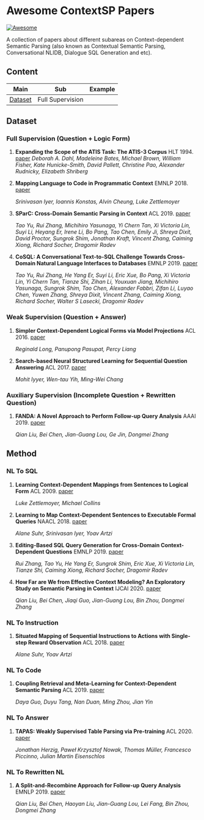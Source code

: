 # Awesome ContextSP Papers

[![Awesome](https://cdn.rawgit.com/sindresorhus/awesome/d7305f38d29fed78fa85652e3a63e154dd8e8829/media/badge.svg)](https://github.com/sindresorhus/awesome)

A collection of papers about different subareas on Context-dependent Semantic Parsing (also known as Contextual Semantic Parsing, Conversational NLIDB, Dialogue SQL Generation and etc).

## Content

| Main | Sub | Example |
|:---:|:---:|:---:|
| [Dataset](#dataset) | Full Supervision | |


## Dataset

### Full Supervision (Question + Logic Form)

1. **Expanding the Scope of the ATIS Task: The ATIS-3 Corpus** HLT 1994. [paper](https://www.aclweb.org/anthology/H94-1010.pdf)
    *Deborah A. Dahl, Madeleine Bates, Michael Brown, William Fisher, Kate Hunicke-Smith, David Pallett, Christine Pao, Alexander Rudnicky, Elizabeth Shriberg*

1. **Mapping Language to Code in Programmatic Context** EMNLP 2018. [paper](https://arxiv.org/pdf/1808.09588.pdf)

    *Srinivasan Iyer, Ioannis Konstas, Alvin Cheung, Luke Zettlemoyer*

1.  **SParC: Cross-Domain Semantic Parsing in Context** ACL 2019. [paper](https://arxiv.org/pdf/1906.02285.pdf)

    *Tao Yu, Rui Zhang, Michihiro Yasunaga, Yi Chern Tan, Xi Victoria Lin, Suyi Li, Heyang Er, Irene Li, Bo Pang, Tao Chen, Emily Ji, Shreya Dixit, David Proctor, Sungrok Shim, Jonathan Kraft, Vincent Zhang, Caiming Xiong, Richard Socher, Dragomir Radev*

1.  **CoSQL: A Conversational Text-to-SQL Challenge Towards Cross-Domain Natural Language Interfaces to Databases** EMNLP 2019. [paper](https://arxiv.org/pdf/1909.05378.pdf)

    *Tao Yu, Rui Zhang, He Yang Er, Suyi Li, Eric Xue, Bo Pang, Xi Victoria Lin, Yi Chern Tan, Tianze Shi, Zihan Li, Youxuan Jiang, Michihiro Yasunaga, Sungrok Shim, Tao Chen, Alexander Fabbri, Zifan Li, Luyao Chen, Yuwen Zhang, Shreya Dixit, Vincent Zhang, Caiming Xiong, Richard Socher, Walter S Lasecki, Dragomir Radev*

### Weak Supervision (Question + Answer)

1. **Simpler Context-Dependent Logical Forms via Model Projections** ACL 2016. [paper](https://www.aclweb.org/anthology/P16-1138.pdf)

    *Reginald Long, Panupong Pasupat, Percy Liang*

1. **Search-based Neural Structured Learning for Sequential Question Answering** ACL 2017. [paper](https://www.aclweb.org/anthology/P17-1167.pdf)
  
   *Mohit Iyyer, Wen-tau Yih, Ming-Wei Chang*

### Auxiliary Supervision (Incomplete Question + Rewritten Question)

1. **FANDA: A Novel Approach to Perform Follow-up Query Analysis** AAAI 2019. [paper](https://arxiv.org/pdf/1901.08259.pdf)

    *Qian Liu, Bei Chen, Jian-Guang Lou, Ge Jin, Dongmei Zhang*


## Method

### NL To SQL

1. **Learning Context-Dependent Mappings from Sentences to Logical Form** ACL 2009. [paper](https://www.aclweb.org/anthology/P09-1110.pdf)

    *Luke Zettlemoyer, Michael Collins*

1. **Learning to Map Context-Dependent Sentences to Executable Formal Queries** NAACL 2018. [paper](https://www.aclweb.org/anthology/N18-1203.pdf)

    *Alane Suhr, Srinivasan Iyer, Yoav Artzi*

1. **Editing-Based SQL Query Generation for Cross-Domain Context-Dependent Questions** EMNLP 2019. [paper](https://arxiv.org/pdf/1909.00786.pdf)

    *Rui Zhang, Tao Yu, He Yang Er, Sungrok Shim, Eric Xue, Xi Victoria Lin, Tianze Shi, Caiming Xiong, Richard Socher, Dragomir Radev*

1. **How Far are We from Effective Context Modeling? An Exploratory Study on Semantic Parsing in Context** IJCAI 2020. [paper](https://arxiv.org/pdf/2002.00652.pdf)

   *Qian Liu, Bei Chen, Jiaqi Guo, Jian-Guang Lou, Bin Zhou, Dongmei Zhang*

### NL To Instruction

1. **Situated Mapping of Sequential Instructions to Actions with Single-step Reward Observation** ACL 2018. [paper](https://www.aclweb.org/anthology/P18-1193.pdf)

    *Alane Suhr, Yoav Artzi*
    
### NL To Code

1. **Coupling Retrieval and Meta-Learning for Context-Dependent Semantic Parsing** ACL 2019. [paper](https://arxiv.org/pdf/1906.07108.pdf)

    *Daya Guo, Duyu Tang, Nan Duan, Ming Zhou, Jian Yin*
    
### NL To Answer

1. **TAPAS: Weakly Supervised Table Parsing via Pre-training** ACL 2020. [paper](https://arxiv.org/pdf/2004.02349.pdf)

    *Jonathan Herzig, Paweł Krzysztof Nowak, Thomas Müller, Francesco Piccinno, Julian Martin Eisenschlos*

### NL To Rewritten NL

1. **A Split-and-Recombine Approach for Follow-up Query Analysis** EMNLP 2019. [paper](https://www.aclweb.org/anthology/D19-1535.pdf)

    *Qian Liu, Bei Chen, Haoyan Liu, Jian-Guang Lou, Lei Fang, Bin Zhou, Dongmei Zhang*
